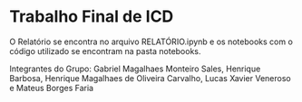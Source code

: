 # Trabalho Final de ICD

O Relatório se encontra no arquivo RELATÓRIO.ipynb e os notebooks com o código utilizado se encontram na pasta notebooks. 


Integrantes do Grupo: Gabriel Magalhaes Monteiro Sales, Henrique Barbosa, Henrique Magalhaes de Oliveira Carvalho, Lucas Xavier Veneroso e Mateus Borges Faria
